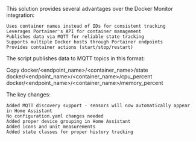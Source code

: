 This solution provides several advantages over the Docker Monitor integration:

    Uses container names instead of IDs for consistent tracking
    Leverages Portainer's API for container management
    Publishes data via MQTT for reliable state tracking
    Supports multiple Docker hosts through Portainer endpoints
    Provides container actions (start/stop/restart)

The script publishes data to MQTT topics in this format:

Copy
docker/<endpoint_name>/<container_name>/state
docker/<endpoint_name>/<container_name>/cpu_percent
docker/<endpoint_name>/<container_name>/memory_percent


The key changes:

    Added MQTT discovery support - sensors will now automatically appear in Home Assistant
    No configuration.yaml changes needed
    Added proper device grouping in Home Assistant
    Added icons and unit measurements
    Added state classes for proper history tracking
